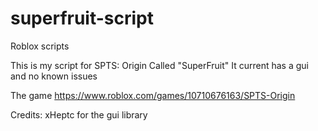 # superfruit-script
Roblox scripts


This is my script for SPTS: Origin Called "SuperFruit"
It current has a gui and no known issues

The game https://www.roblox.com/games/10710676163/SPTS-Origin

Credits: xHeptc for the gui library
